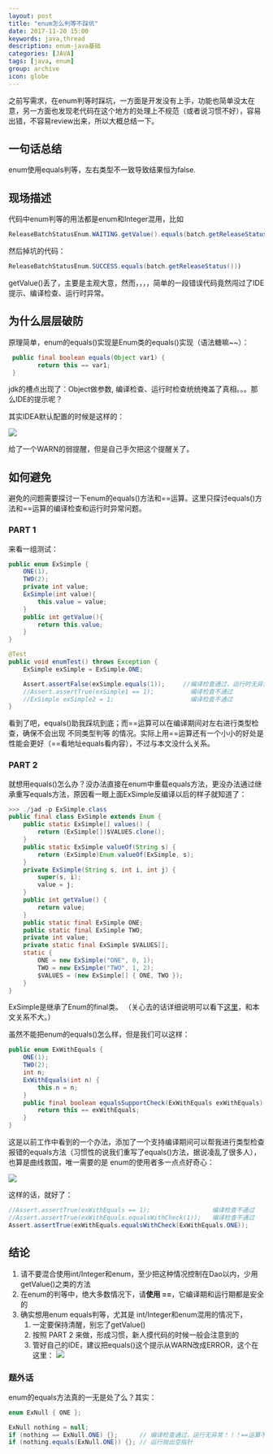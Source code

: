 ```yaml
---
layout: post
title: "enum怎么判等不踩坑"
date: 2017-11-20 15:00
keywords: java,thread
description: enum-java基础
categories: [JAVA]
tags: [java, enum]
group: archive
icon: globe
---
```


<!-- more -->

之前写需求，在enum判等时踩坑，一方面是开发没有上手，功能也简单没太在意，另一方面也发现老代码在这个地方的处理上不规范（或者说习惯不好），容易出错，不容易review出来，所以大概总结一下。

## 一句话总结

enum使用equals判等，左右类型不一致导致结果恒为false.

## 现场描述

代码中enum判等的用法都是enum和Integer混用，比如

```java
ReleaseBatchStatusEnum.WAITING.getValue().equals(batch.getReleaseStatus()))
```

然后掉坑的代码：

```java
ReleaseBatchStatusEnum.SUCCESS.equals(batch.getReleaseStatus()))
```

getValue()丢了，主要是主观大意，然而，，，，简单的一段错误代码竟然闯过了IDE提示、编译检查、运行时异常。

## 为什么层层破防

原理简单，enum的equals()实现是Enum类的equals()实现（语法糖嘛~~）：

```java
 public final boolean equals(Object var1) {
        return this == var1;
 }
```

jdk的槽点出现了：Object做参数, 编译检查、运行时检查统统掩盖了真相。。。那么IDE的提示呢？

其实IDEA默认配置的时候是这样的：

![](http://wx2.sinaimg.cn/mw690/98c50222gy1fgm87vmnuoj20ui0a0gnt.jpg)

给了一个WARN的弱提醒，但是自己手欠把这个提醒关了。

## 如何避免

避免的问题需要探讨一下enum的equals()方法和\=\=运算。这里只探讨equals()方法和\=\=运算的编译检查和运行时异常问题。

### PART 1

来看一组测试：

```java
public enum ExSimple {
    ONE(1),
    TWO(2);
    private int value;
    ExSimple(int value){
        this.value = value;
    }
    public int getValue(){
        return this.value;
    }	
}

@Test
public void enumTest() throws Exception {
    ExSimple exSimple = ExSimple.ONE;

    Assert.assertFalse(exSimple.equals(1));     //编译检查通过，运行时无异常，最怕这种！！！
    //Assert.assertTrue(exSimple1 == 1);          编译检查不通过
    //ExSimple exSimple2 = 1;                     编译检查不通过
}
```

看到了吧，equals()助我踩坑到底；而\=\=运算可以在编译期间对左右进行类型检查，确保不会出现 不同类型判等 的情况。实际上用==运算还有一个小小的好处是 性能会更好（\=\=看地址equals看内容），不过与本文没什么关系。

### PART 2

就想用equals()怎么办？没办法直接在enum中重载equals方法，更没办法通过继承重写equals方法，原因看一眼上面ExSimple反编译以后的样子就知道了：

```java
>>> ./jad -p ExSimple.class
public final class ExSimple extends Enum {
    public static ExSimple[] values() {
        return (ExSimple[])$VALUES.clone();
    }
    public static ExSimple valueOf(String s) {
        return (ExSimple)Enum.valueOf(ExSimple, s);
    }
    private ExSimple(String s, int i, int j) {
        super(s, i);
        value = j;
    }
    public int getValue() {
        return value;
    }
    public static final ExSimple ONE;
    public static final ExSimple TWO;
    private int value;
    private static final ExSimple $VALUES[];
    static {
        ONE = new ExSimple("ONE", 0, 1);
        TWO = new ExSimple("TWO", 1, 2);
        $VALUES = (new ExSimple[] { ONE, TWO });
    }
}
```
ExSimple是继承了Enum的final类。 （关心去的话详细说明可以看下[这里](http://docs.oracle.com/javase/specs/jls/se8/html/jls-8.html#jls-8.9)，和本文关系不大。）

虽然不能把enum的equals()怎么样，但是我们可以这样：

```java
public enum ExWithEquals {
    ONE(1);
    TWO(2);
    int n;
    ExWithEquals(int n) {
        this.n = n;
    }
    public final boolean equalsSupportCheck(ExWithEquals exWithEquals) {
        return this == exWithEquals;
    }
}
```

这是以前工作中看到的一个办法，添加了一个支持编译期间可以帮我进行类型检查报错的equals方法（习惯性的说我们重写了equals()方法，据说凌乱了很多人），也算是曲线救国，唯一需要的是 enum的使用者多一点点好奇心：

![](http://wx3.sinaimg.cn/mw690/98c50222gy1fgmbj7l134j214a066ac4.jpg)

这样的话，就好了：

```java
//Assert.assertTrue(exWithEquals == 1);                 编译检查不通过
//Assert.assertTrue(exWithEquals.equalsWithCheck(1));   编译检查不通过
Assert.assertTrue(exWithEquals.equalsWithCheck(ExWithEquals.ONE));
```

## 结论

1. 请不要混合使用int/Integer和enum，至少把这种情况控制在Dao以内，少用getValue()之类的方法
1. 在enum的判等中，绝大多数情况下，请**使用 \=\=**，它编译期和运行期都是安全的
1. 确实想用enum equals判等，尤其是 int/Integer和enum混用的情况下，
    1. 一定要保持清醒，别忘了getValue()
    1. 按照 PART 2 来做，形成习惯，新人摸代码的时候一般会注意到的
    1. 管好自己的IDE，建议把equals()这个提示从WARN改成ERROR，这个在这里：
        ![](http://wx2.sinaimg.cn/mw690/98c50222gy1fgm87x0zptj210i042jsw.jpg)

### 题外话

enum的equals方法真的一无是处了么？其实：

```java
enum ExNull { ONE };

ExNull nothing = null;
if (nothing == ExNull.ONE) {};      // 编译检查通过，运行无异常！！！==运算不是万能的
if (nothing.equals(ExNull.ONE)) {}; // 运行抛出空指针
```



